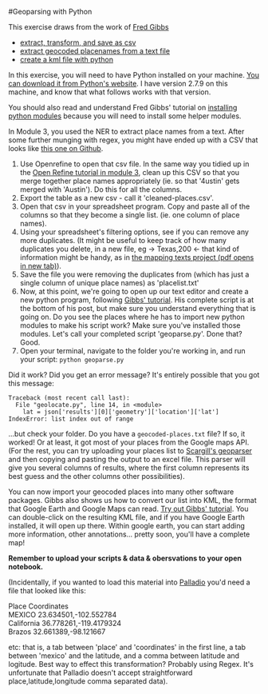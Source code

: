 #Geoparsing with Python

This exercise draws from the work of [Fred Gibbs](http://fredgibbs.net/)

+ [extract, transform, and save as csv](http://fredgibbs.net/tutorials/extract-transform-save-csv.html)
+ [extract geocoded placenames from a text file](http://fredgibbs.net/tutorials/extract-geocode-placenames-from-text-file.html)
+ [create a kml file with python](http://fredgibbs.net/tutorials/create-kml-file-python.html)

In this exercise, you will need to have Python installed on your machine. [You can download it from Python's website](https://www.python.org/downloads/). I have version 2.7.9 on this machine, and know that what follows works with that version.

You should also read and understand Fred Gibbs' tutorial on [installing python modules](http://fredgibbs.net/tutorials/install-python-modules) because you will need to install some helper modules.

In Module 3, you used the NER to extract place names from a text. After some further munging with regex, you might have ended up with a CSV that looks like [this one on Github](https://raw.githubusercontent.com/hist3907b-winter2015/module4-holes/master/texas.csv).

1. Use Openrefine to open that csv file. In the same way you tidied up in the [Open Refine tutorial in module 3](https://github.com/hist3907b-winter2015/module3-wranglingdata/blob/master/openrefine.md), clean up this CSV so that you merge together place names appropriately (ie. so that '4ustin' gets merged with 'Austin'). Do this for all the columns.
2. Export the table as a new csv - call it 'cleaned-places.csv'.
3. Open that csv in your spreadsheet program. Copy and paste all of the columns so that they become a single list. (ie. one column of place names).
4. Using your spreadsheet's filtering options, see if you can remove any more duplicates. (It might be useful to keep track of how many duplicates you delete, in a new file, eg -> Texas,200 <- that kind of information might be handy, as in [the mapping texts project (pdf opens in new tab)](http://mappingtexts.stanford.edu/whitepaper/MappingTexts_WhitePaper.pdf)).
5. Save the file you were removing the duplicates from (which has just a single column of unique place names) as 'placelist.txt'
6. Now, at this point, we're going to open up our text editor and create a new python program, following [Gibbs' tutorial](http://fredgibbs.net/tutorials/extract-geocode-placenames-from-text-file.html). His complete script is at the bottom of his post, but make sure you understand everything that is going on. Do you see the places where he has to import new python modules to make his script work? Make sure you've installed those modules. Let's call your completed script 'geoparse.py'. Done that? Good. 
7. Open your terminal, navigate to the folder you're working in, and run your script: ```python geoparse.py```

Did it work? Did you get an error message? It's entirely possible that you got this message:

```SHELL
Traceback (most recent call last):
  File "geolocate.py", line 14, in <module>
    lat = json['results'][0]['geometry']['location']['lat']
IndexError: list index out of range
```

...but check your folder. Do you have a ```geocoded-places.txt``` file? If so, it worked! Or at least, it got most of your places from the Google maps API. (For the rest, you can try uploading your places list to [Scargill's geoparser](https://www.ltg.ed.ac.uk/software/geoparser/) and then copying and pasting the output to an excel file. This parser will give you several columns of results, where the first column represents its best guess and the other columns other possibilities).

You can now import your geocoded places into many other software packages. Gibbs also shows us how to convert our list into KML, the format that Google Earth and Google Maps can read. [Try out Gibbs' tutorial](http://fredgibbs.net/tutorials/create-kml-file-python.html). You can double-click on the resulting KML file, and if you have Google Earth installed, it will open up there. Within google earth, you can start adding more information, other annotations... pretty soon, you'll have a complete map!

**Remember to upload your scripts & data & obersvations to your open notebook.**

(Incidentally, if you wanted to load this material into [Palladio](http://palladio.designhumanities.org/) you'd need a file that looked like this:

Place	Coordinates<br>
MEXICO	23.634501,-102.552784<br>
California	36.778261,-119.4179324<br>
Brazos	32.661389,-98.121667<br>

etc: that is, a tab between 'place' and 'coordinates' in the first line, a tab between 'mexico' and the latitude, and a comma between latitude and logitude. Best way to effect this transformation? Probably using Regex. It's unfortunate that Palladio doesn't accept straightforward place,latitude,longitude comma separated data).
